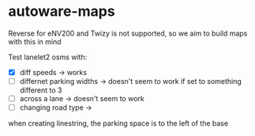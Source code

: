 # autoware-maps

Reverse for eNV200 and Twizy is not supported, so we aim to build maps with this in mind

Test lanelet2 osms with:
- [X] diff speeds -> works
- [ ] differnet parking widths -> doesn't seem to work if set to something different to 3
- [ ] across a lane -> doesn't seem to work
- [ ] changing road type -> 

when creating linestring, the parking space is to the left of the base
